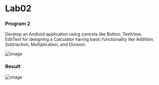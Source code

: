 # Lab02


### Program 2 

Develop an Android application using controls like Button, TextView, EditText for designing a Calculator 
having basic functionality like Addition, Subtraction, Multiplication, and Division.

![image](https://github.com/user-attachments/assets/10ee5953-3244-4a38-a127-b3460296dd2e)

### Result 

![image](https://github.com/user-attachments/assets/66e74dff-d77c-4241-a39d-cd3665793b93)


